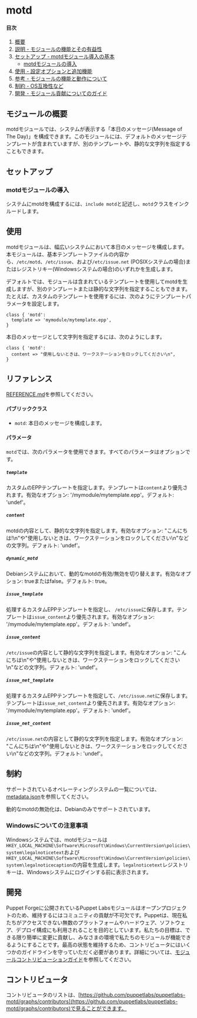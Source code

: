 # motd

#### 目次

1. [概要](#overview)
2. [説明 - モジュールの機能とその有益性](#module-description)
3. [セットアップ - motdモジュール導入の基本](#setup)
    * [motdモジュールの導入](#beginning-with-the-motd-module)
4. [使用 - 設定オプションと追加機能](#usage)
5. [参考 - モジュールの機能と動作について](#reference)
6. [制約 - OS互換性など](#limitations)
7. [開発 - モジュール貢献についてのガイド](#development)

## モジュールの概要

motdモジュールでは、システムが表示する「本日のメッセージ(Message of The Day)」を構成できます。このモジュールには、デフォルトのメッセージテンプレートが含まれていますが、別のテンプレートや、静的な文字列を指定することもできます。

## セットアップ

### motdモジュールの導入

システムにmotdを構成するには、`include motd`と記述し、`motd`クラスをインクルードします。

## 使用

motdモジュールは、幅広いシステムにおいて本日のメッセージを構成します。本モジュールは、基本テンプレートファイルの内容から、`/etc/motd`、`/etc/issue`、および`/etc/issue.net` (POSIXシステムの場合)またはレジストリキー(Windowsシステムの場合)のいずれかを生成します。

デフォルトでは、モジュールは含まれているテンプレートを使用してmotdを生成しますが、別のテンプレートまたは静的な文字列を指定することもできます。たとえば、カスタムのテンプレートを使用するには、次のようにテンプレートパラメータを設定します。

```puppet
class { 'motd':
  template => 'mymodule/mytemplate.epp',
}
```

本日のメッセージとして文字列を指定するには、次のようにします。

```puppet
class { 'motd':
  content => "使用しないときは、ワークステーションをロックしてください\n",
}
```


## リファレンス
[REFERENCE.md](https://github.com/puppetlabs/puppetlabs-motd/blob/master/REFERENCE.md)を参照してください。

#### パブリッククラス

* `motd`: 本日のメッセージを構成します。

#### パラメータ

`motd`では、次のパラメータを使用できます。すべてのパラメータはオプションです。

##### `template`

カスタムのEPPテンプレートを指定します。テンプレートは`content`より優先されます。有効なオプション:  '/mymodule/mytemplate.epp'。デフォルト: 'undef'。

##### `content`

motdの内容として、静的な文字列を指定します。有効なオプション: "こんにちは!\n"や"使用しないときは、ワークステーションをロックしてください\n"などの文字列。デフォルト: 'undef'。

##### `dynamic_motd`

Debianシステムにおいて、動的なmotdの有効/無効を切り替えます。有効なオプション:  trueまたはfalse。デフォルト: true。

##### `issue_template`

処理するカスタムEPPテンプレートを指定し、 `/etc/issue`に保存します。テンプレートは`issue_content`より優先されます。有効なオプション:  '/mymodule/mytemplate.epp'。デフォルト: 'undef'。

##### `issue_content`

`/etc/issue`の内容として静的な文字列を指定します。有効なオプション: "こんにちは\n"や"使用しないときは、ワークステーションをロックしてください\n"などの文字列。デフォルト: 'undef'。

##### `issue_net_template`

処理するカスタムEPPテンプレートを指定して、`/etc/issue.net`に保存します。テンプレートは`issue_net_content`より優先されます。有効なオプション:  '/mymodule/mytemplate.epp'。デフォルト: 'undef'。

##### `issue_net_content`

`/etc/issue.net`の内容として静的な文字列を指定します。有効なオプション: "こんにちは\n"や"使用しないときは、ワークステーションをロックしてください\n"などの文字列。デフォルト: 'undef'。

## 制約

サポートされているオペレーティングシステムの一覧については、[metadata.json](https://github.com/puppetlabs/puppetlabs-motd/blob/master/metadata.json)を参照してください。

動的なmotdの無効化は、Debianのみでサポートされています。

### Windowsについての注意事項

Windowsシステムでは、motdモジュールは`HKEY_LOCAL_MACHINE\Software\Microsoft\Windows\CurrentVersion\policies\system\legalnoticetext`および`HKEY_LOCAL_MACHINE\Software\Microsoft\Windows\CurrentVersion\policies\system\legalnoticecaption`の内容を生成します。`legalnoticetext`レジストリキーは、Windowsシステムにログインする前に表示されます。

## 開発

Puppet Forgeに公開されているPuppet Labsモジュールはオープンプロジェクトのため、維持するにはコミュニティの貢献が不可欠です。Puppetは、現在私たちがアクセスできない無数のプラットフォームやハードウェア、ソフトウェア、デプロイ構成にも利用されることを目的としています。私たちの目標は、できる限り簡単に変更に貢献し、みなさまの環境で私たちのモジュールが機能できるようにすることです。最高の状態を維持するため、コントリビュータにはいくつかのガイドラインを守っていただく必要があります。詳細については、[モジュールコントリビューションガイド](https://docs.puppetlabs.com/forge/contributing.html)を参照してください。

## コントリビュータ

コントリビュータのリストは、[https://github.com/puppetlabs/puppetlabs-motd/graphs/contributors](https://github.com/puppetlabs/puppetlabs-motd/graphs/contributors)で見ることができます。
